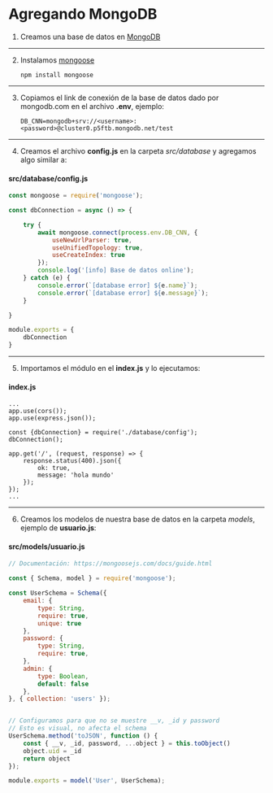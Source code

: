 # Agregando MongoDB

1. Creamos una base de datos en [MongoDB](https://www.mongodb.com/es)

---

2. Instalamos [mongoose](https://www.npmjs.com/package/mongoose)

    `npm install mongoose`

---

3. Copiamos el link de conexión de la base de datos dado por mongodb.com en el archivo **.env**, ejemplo:
   
    `DB_CNN=mongodb+srv://<username>:<password>@cluster0.p5ftb.mongodb.net/test`

---

4. Creamos el archivo **config.js** en la carpeta _src/database_ y agregamos algo similar a:

#### src/database/config.js
```js
const mongoose = require('mongoose');

const dbConnection = async () => {

    try {
        await mongoose.connect(process.env.DB_CNN, {
            useNewUrlParser: true,
            useUnifiedTopology: true,
            useCreateIndex: true
        });
        console.log('[info] Base de datos online');
    } catch (e) {
        console.error(`[database error] ${e.name}`);
        console.error(`[database error] ${e.message}`);
    }

}

module.exports = {
    dbConnection
}
```

---

5. Importamos el módulo en el **index.js** y lo ejecutamos:

#### index.js
```js{5,6}
...
app.use(cors());
app.use(express.json());

const {dbConnection} = require('./database/config');
dbConnection();

app.get('/', (request, response) => {
    response.status(400).json({
        ok: true,
        message: 'hola mundo'
    });
});
...
```

---

6. Creamos los modelos de nuestra base de datos en la carpeta _models_, ejemplo de **usuario.js**:
#### src/models/usuario.js
```js
// Documentación: https://mongoosejs.com/docs/guide.html

const { Schema, model } = require('mongoose');

const UserSchema = Schema({
    email: {
        type: String,
        require: true,
        unique: true
    },
    password: {
        type: String,
        require: true,
    },
    admin: {
        type: Boolean,
        default: false
    },
}, { collection: 'users' });


// Configuramos para que no se muestre __v, _id y password
// Esto es visual, no afecta el schema
UserSchema.method('toJSON', function () {
    const { __v, _id, password, ...object } = this.toObject()
    object.uid = _id
    return object
});

module.exports = model('User', UserSchema);
```